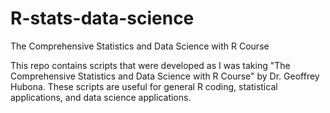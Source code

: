 # R-stats-data-science
The Comprehensive Statistics and Data Science with R Course

This repo contains scripts that were developed as I was taking "The Comprehensive Statistics and Data Science with R Course"
by Dr. Geoffrey Hubona. These scripts are useful for general R coding, statistical applications, and data science applications.

